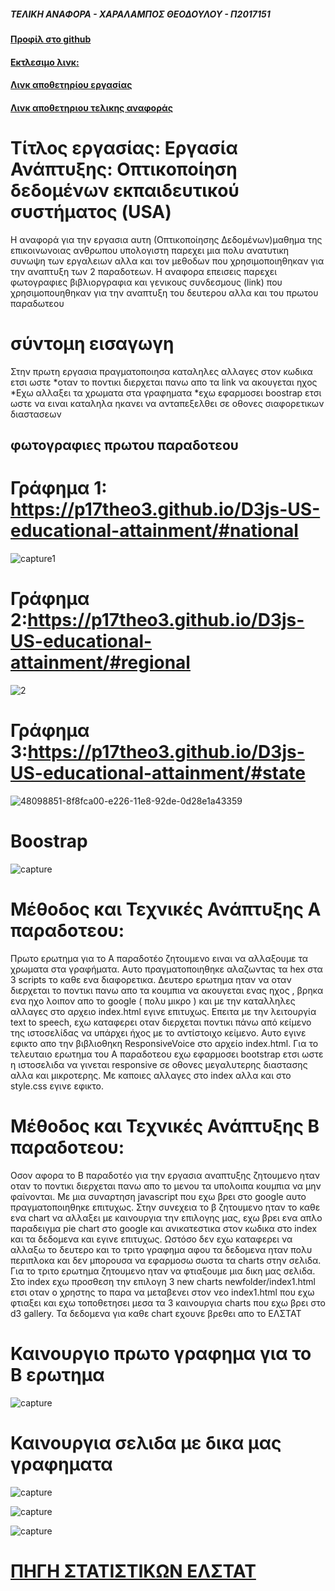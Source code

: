 ##### ΤΕΛΙΚΗ ΑΝΑΦΟΡΑ - ΧΑΡΑΛΑΜΠΟΣ ΘΕΟΔΟΥΛΟΥ - Π2017151

#### [Προφίλ στο github](https://github.com/p17theo3 'Προφίλ στο github')

#### [Εκτλεσιμο λινκ:](https://p17theo3.github.io/D3js-US-educational-attainment/ 'Εκτλεσιμο λινκ')

#### [Λινκ αποθετηρίου εργασίας](https://github.com/p17theo3/D3js-US-educational-attainment 'Λινκ αποθετηρίου εργασίας')

#### [Λινκ αποθετηριου τελικης αναφοράς](https://github.com/p17theo3/HCL---TELIKI-ANAFORA/blob/master/README.md 'Λινκ αποθετηριου τελικης αναφοράς')

# Τίτλος εργασίας: Εργασία Ανάπτυξης: Οπτικοποίηση δεδομένων εκπαιδευτικού συστήματος (USA)
Η αναφορά για την εργασια αυτη (Οπτικοποίησης Δεδομένων)μαθημα της επικοινωνοιας ανθρωπου υπολογιστη παρεχει μια πολυ ανατυτικη συνωψη των εργαλειων αλλα και τον μεθοδων που χρησιμοποιηθηκαν για την αναπτυξη των 2 παραδοτεων. Η αναφορα επεισεις παρεχει φωτογραφιες  βιβλιοργραφια και γενικους συνδεσμους (link) που χρησιμοπουηθηκαν για την αναπτυξη του δευτερου αλλα και του πρωτου παραδωτεου


# σύντομη εισαγωγη
Στην πρωτη εργασια πραγματοποιησα καταληλες αλλαγες στον κωδικα ετσι ωστε
*οταν το ποντικι διερχεται πανω απο τα link να ακουγεται ηχος
*Εχω αλλαξει τα χρωματα στα γραφηματα 
*εχω εφαρμοσει boostrap ετσι ωστε  να ειναι καταληλα ηκανει να ανταπεξελθει σε οθονες σιαφορετικων διαστασεων

## φωτογραφιες πρωτου παραδοτεου 

# Γράφημα 1: https://p17theo3.github.io/D3js-US-educational-attainment/#national

![capture1](https://user-images.githubusercontent.com/44111276/50214679-89464f00-0389-11e9-8aba-ce7d277573b5.PNG)

# Γράφημα 2:https://p17theo3.github.io/D3js-US-educational-attainment/#regional

![2](https://user-images.githubusercontent.com/44111276/50214839-e93cf580-0389-11e9-814e-a07044aae8bf.PNG)

# Γράφημα 3:https://p17theo3.github.io/D3js-US-educational-attainment/#state

![48098851-8f8fca00-e226-11e8-92de-0d28e1a43359](https://user-images.githubusercontent.com/44111276/50214873-0ec9ff00-038a-11e9-8b55-c86a376500f5.PNG)

# Boostrap

![capture](https://user-images.githubusercontent.com/44111276/50214986-62d4e380-038a-11e9-9687-7cb8567bdec4.PNG)

 


# Μέθοδος και Τεχνικές Ανάπτυξης Α παραδοτεου:

Πρωτο ερωτημα για το Α παραδοτέο ζητουμενο ειναι να αλλαξουμε τα χρωματα στα γραφήματα. Αυτο πραγματοποιηθηκε αλαζωντας τα  hex  στα 3 scripts το καθε ενα διαφορετικα.  Δευτερο ερωτημα ηταν να οταν διερχεται το ποντικι πανω απο τα κουμπια να ακουγεται ενας ηχος , βρηκα ενα ηχο λοιπον απο το google ( πολυ μικρο ) και με την καταλληλες αλλαγες στο αρχειο index.html εγινε επιτυχως.  Επειτα με την λειτουργία text to speech, εχω καταφερει οταν διερχεται ποντικι πάνω από κείμενο της ιστοσελίδας να υπάρχει ήχος με το αντίστοιχο κείμενο. Αυτο εγινε εφικτο απο την βιβλιοθηκη ResponsiveVoice στο αρχείο index.html.  Για το τελευταιο ερωτημα του Α παραδοτεου εχω εφαρμοσει bootstrap ετσι ωστε η ιστοσελιδα να γινεται responsive σε  οθονες μεγαλυτερης διαστασης αλλα και μικροτερης. Με καποιες αλλαγες στο index αλλα και στο style.css εγινε εφικτο. 

# Mέθοδος και Τεχνικές Ανάπτυξης B παραδοτεου:

Οσον αφορα το Β παραδοτέο για την εργασια αναπτυξης ζητουμενο ηταν οταν το ποντικι διερχεται πανω απο το μενου τα υπολοιπα κουμπια να μην φαίνονται. Με μια συναρτηση javascript που εχω βρει στο google αυτο πραγματοποιηθηκε επιτυχως. Στην συνεχεια το β ζητουμενο ηταν το καθε ενα chart να αλλαξει με καινουργια την επιλογης μας, εχω βρει ενα απλο παραδειγμα pie chart στο google και ανικατεστικα στον κωδικα στο index και τα δεδομενα και εγινε επιτυχως. Ωστόσο δεν εχω καταφερει να αλλαξω το δευτερο και το τριτο γραφημα αφου τα δεδομενα ηταν πολυ περιπλοκα και δεν μπορουσα να εφαρμοσω σωστα τα charts στην σελιδα.
Για το τριτο ερωτημα ζητουμενο ηταν να φτιαξουμε μια δικη μας σελιδα.  Στο index εχω προσθεση την επιλογη 3 new charts newfolder/index1.html ετσι οταν ο χρηστης το παρα να μεταβενει στον νεο index1.html που εχω φτιαξει και εχω τοποθετησει μεσα τα 3 καινουργια charts που εχω βρει στο d3 gallery. Τα δεδομενα για καθε chart εχουνε βρεθει απο το ΕΛΣΤΑΤ



# Καινουργιο πρωτο γραφημα για το Β ερωτημα 

![capture](https://user-images.githubusercontent.com/44111276/50217602-ca426180-0391-11e9-9b68-1e225d9760a8.PNG)

# Καινουργια σελιδα με δικα μας γραφηματα

![capture](https://user-images.githubusercontent.com/44111276/50217957-fad6cb00-0392-11e9-8837-4590d3f58e54.PNG)

![capture](https://user-images.githubusercontent.com/44111276/50217995-1a6df380-0393-11e9-9757-a1943fa90d61.PNG)

![capture](https://user-images.githubusercontent.com/44111276/50218036-3a051c00-0393-11e9-9a5f-d9ffccba1e07.PNG)


# [ΠΗΓΗ ΣΤΑΤΙΣΤΙΚΩΝ ΕΛΣΤΑΤ](http://www.statistics.gr 'ΕΛΣΤΑΤ')









